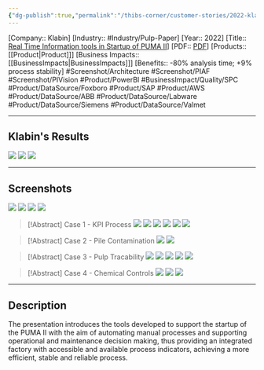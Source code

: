 ```yaml
---
{"dg-publish":true,"permalink":"/thibs-corner/customer-stories/2022-klabin-real-time-information-tools-in-startup-of-puma-ii/"}
---
```


[Company:: Klabin]
[Industry:: #Industry/Pulp-Paper]
[Year:: 2022]
[Title:: [Real Time Information tools in Startup of PUMA II](https://resources.osisoft.com/presentations/klabin--real-time-information-tools-in-startup-of-puma-ii/)]
[PDF:: [PDF](https://cdn.osisoft.com/osi/presentations/2022-AVEVA-San-Francisco/UC22NA-02PI20-Klabin-Pereira-Real-time-information.pdf)]
[Products:: [[Product\|Product]]]
[Business Impacts:: [[BusinessImpacts\|BusinessImpacts]]]
[Benefits:: -80% analysis time; +9% process stability]
#Screenshot/Architecture  #Screenshot/PIAF  #Screenshot/PIVision #Product/PowerBI #BusinessImpact/Quality/SPC #Product/DataSource/Foxboro #Product/SAP #Product/AWS #Product/DataSource/ABB  #Product/DataSource/Labware #Product/DataSource/Siemens #Product/DataSource/Valmet  

---
## Klabin's Results
![](https://i.imgur.com/Tdw8Ahf.png)
![](https://i.imgur.com/d9Zb2wv.png)
![](https://i.imgur.com/ugKcQYV.png)

---
## Screenshots
![](https://i.imgur.com/C4aq7Qf.png)
![](https://i.imgur.com/Md3VTSz.png)
![](https://i.imgur.com/UtqGLbs.png)
![](https://i.imgur.com/DXCVSKg.png)

> [!Abstract] Case 1 - KPI Process
> ![](https://i.imgur.com/I0awWtN.png)
> ![](https://i.imgur.com/gDkR5Pz.png)
> ![](https://i.imgur.com/fTkQmFM.png)
> ![](https://i.imgur.com/K1M4lFH.png)
> ![](https://i.imgur.com/8lI3ZiI.png)
> ![](https://i.imgur.com/9O7a6uC.png)

> [!Abstract] Case 2 - Pile Contamination
> ![](https://i.imgur.com/E1LTEXd.png)
> ![](https://i.imgur.com/L3ZxQvg.png)

> [!Abstract] Case 3 - Pulp Tracability
> ![](https://i.imgur.com/jji8Jae.png)
> ![](https://i.imgur.com/FGO1Bt6.png)
> ![](https://i.imgur.com/PqhcDtH.png)
> ![](https://i.imgur.com/SIR7D7i.png)
> ![](https://i.imgur.com/w0xUvyW.png)

> [!Abstract] Case 4 - Chemical Controls
> ![](https://i.imgur.com/kRu9lZN.png)
> ![](https://i.imgur.com/amKxGkg.png)
> ![](https://i.imgur.com/hJymmzL.png)

---
## Description
The presentation introduces the tools developed to support the startup of the PUMA II with the aim of automating manual processes and supporting operational and maintenance decision making, thus providing an integrated factory with accessible and available process indicators, achieving a more efficient, stable and reliable process.